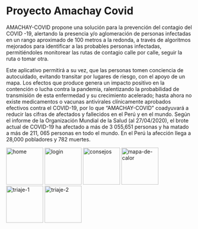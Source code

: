 # Proyecto Amachay Covid

AMACHAY-COVID propone una solución para la prevención del contagio del COVID -19, alertando la presencia y/o aglomeración de personas infectadas en un rango aproximado de 100 metros a la redonda, a través de algoritmos mejorados para identificar a las probables personas infectadas, permitiéndoles monitorear las rutas de contagio calle por calle, seguir la ruta o tomar otra. 

Este aplicativo permitirá a su vez, que las personas tomen conciencia de autocuidado, evitando transitar por lugares de riesgo, con el apoyo de un mapa. Los efectos que produce genera un impacto positivo en la contención o lucha contra la pandemia, ralentizando la probabilidad de transmisión de esta enfermedad y su crecimiento acelerado; hasta ahora no existe medicamentos o vacunas antivirales clínicamente aprobados efectivos contra el COVID-19, por lo que “AMACHAY-COVID” coadyuvará a reducir las cifras de afectados y fallecidos en el Perú y en el mundo. Según el informe de la Organización Mundial de la Salud (al 27/04/2020), el brote actual de COVID-19 ha afectado a más de 3 055,651 personas y ha matado a más de 211, 065 personas en todo el mundo. En el Perú la afección llega a 28,000 pobladores y 782 muertes. 


<a href='https://postimg.cc/3ksLfNhM' target='_blank'><img src='https://i.postimg.cc/3ksLfNhM/home.jpg' width="100px" alt='home'/></a>
<a href='https://postimg.cc/MMDdGYQx' target='_blank'><img src='https://i.postimg.cc/MMDdGYQx/login.jpg' width="100px" alt='login'/></a>
<a href='https://postimg.cc/3Wtt5nhF' target='_blank'><img src='https://i.postimg.cc/3Wtt5nhF/consejos.jpg' width="100px" alt='consejos'/></a>
<a href='https://postimg.cc/56Gpjy6H' target='_blank'><img src='https://i.postimg.cc/56Gpjy6H/mapa-de-calor.jpg' width="100px" alt='mapa-de-calor'/></a>
<a href='https://postimg.cc/XGVktyDP' target='_blank'><img src='https://i.postimg.cc/XGVktyDP/triaje-1.jpg' width="100px" alt='triaje-1'/></a>
<a href='https://postimg.cc/p5rYLMvY' target='_blank'><img src='https://i.postimg.cc/p5rYLMvY/triaje-2.jpg' width="100px" alt='triaje-2'/></a>
